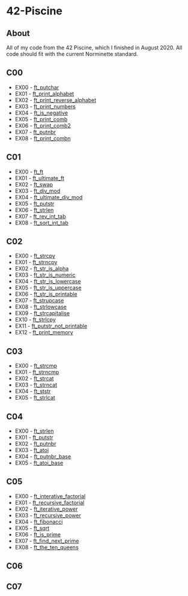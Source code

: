 # 42-Piscine

## About

All of my code from the 42 Piscine, which I finished in August 2020. All code should fit with the current Norminette standard.

## C00
- EX00 - [ft_putchar](https://github.com/hopelucas/42-Piscine/tree/main/Projects%20(C00%20-%20C07)/C00/ex00)
- EX01 - [ft_print_alphabet](https://github.com/hopelucas/42-Piscine/tree/main/Projects%20(C00%20-%20C07)/C00/ex01)
- EX02 - [ft_print_reverse_alphabet](https://github.com/hopelucas/42-Piscine/tree/main/Projects%20(C00%20-%20C07)/C00/ex02)
- EX03 - [ft_print_numbers](https://github.com/hopelucas/42-Piscine/tree/main/Projects%20(C00%20-%20C07)/C00/ex03)
- EX04 - [ft_is_negative](https://github.com/hopelucas/42-Piscine/tree/main/Projects%20(C00%20-%20C07)/C00/ex04)
- EX05 - [ft_print_comb](https://github.com/hopelucas/42-Piscine/tree/main/Projects%20(C00%20-%20C07)/C00/ex05)
- EX06 - [ft_print_comb2](https://github.com/hopelucas/42-Piscine/tree/main/Projects%20(C00%20-%20C07)/C00/ex06)
- EX07 - [ft_putnbr](https://github.com/hopelucas/42-Piscine/tree/main/Projects%20(C00%20-%20C07)/C00/ex07)
- EX08 - [ft_print_combn](https://github.com/hopelucas/42-Piscine/tree/main/Projects%20(C00%20-%20C07)/C00/ex08)

## C01

- EX00 - [ft_ft](https://github.com/hopelucas/42-Piscine/tree/main/Projects%20(C00%20-%20C07)/C01/ex00)
- EX01 - [ft_ultimate_ft](https://github.com/hopelucas/42-Piscine/tree/main/Projects%20(C00%20-%20C07)/C01/ex01)
- EX02 - [ft_swap](https://github.com/hopelucas/42-Piscine/tree/main/Projects%20(C00%20-%20C01)/C01/ex02)
- EX03 - [ft_div_mod](https://github.com/hopelucas/42-Piscine/tree/main/Projects%20(C00%20-%20C07)/C01/ex03)
- EX04 - [ft_ultimate_div_mod](https://github.com/hopelucas/42-Piscine/tree/main/Projects%20(C00%20-%20C07)/C01/ex04)
- EX05 - [ft_putstr](https://github.com/hopelucas/42-Piscine/tree/main/Projects%20(C00%20-%20C07)/C01/ex05)
- EX06 - [ft_strlen](https://github.com/hopelucas/42-Piscine/tree/main/Projects%20(C00%20-%20C07)/C01/ex06)
- EX07 - [ft_rev_int_tab](https://github.com/hopelucas/42-Piscine/tree/main/Projects%20(C00%20-%20C07)/C01/ex07)
- EX08 - [ft_sort_int_tab](https://github.com/hopelucas/42-Piscine/tree/main/Projects%20(C00%20-%20C07)/C01/ex08)

## C02

- EX00 - [ft_strcpy](https://github.com/hopelucas/42-Piscine/tree/main/Projects%20(C00%20-%20C07)/C02/ex00)
- EX01 - [ft_strncpy](https://github.com/hopelucas/42-Piscine/tree/main/Projects%20(C00%20-%20C07)/C02/ex01)
- EX02 - [ft_str_is_alpha](https://github.com/hopelucas/42-Piscine/tree/main/Projects%20(C00%20-%20C01)/C02/ex02)
- EX03 - [ft_str_is_numeric](https://github.com/hopelucas/42-Piscine/tree/main/Projects%20(C00%20-%20C07)/C02/ex03)
- EX04 - [ft_str_is_lowercase](https://github.com/hopelucas/42-Piscine/tree/main/Projects%20(C00%20-%20C07)/C02/ex04)
- EX05 - [ft_str_is_uppercase](https://github.com/hopelucas/42-Piscine/tree/main/Projects%20(C00%20-%20C07)/C02/ex05)
- EX06 - [ft_str_is_printable](https://github.com/hopelucas/42-Piscine/tree/main/Projects%20(C00%20-%20C07)/C02/ex06)
- EX07 - [ft_strupcase](https://github.com/hopelucas/42-Piscine/tree/main/Projects%20(C00%20-%20C07)/C02/ex07)
- EX08 - [ft_strlowcase](https://github.com/hopelucas/42-Piscine/tree/main/Projects%20(C00%20-%20C07)/C02/ex08)
- EX09 - [ft_strcapitalise](https://github.com/hopelucas/42-Piscine/tree/main/Projects%20(C00%20-%20C07)/C02/ex09)
- EX10 - [ft_strlcpy](https://github.com/hopelucas/42-Piscine/tree/main/Projects%20(C00%20-%20C07)/C02/ex10)
- EX11 - [ft_putstr_not_printable](https://github.com/hopelucas/42-Piscine/tree/main/Projects%20(C00%20-%20C07)/C02/ex11)
- EX12 - [ft_print_memory](https://github.com/hopelucas/42-Piscine/tree/main/Projects%20(C00%20-%20C07)/C02/ex12)

## C03
- EX00 - [ft_strcmp](https://github.com/hopelucas/42-Piscine/tree/main/Projects%20(C00%20-%20C07)/C03/ex00)
- EX01 - [ft_strncmp](https://github.com/hopelucas/42-Piscine/tree/main/Projects%20(C00%20-%20C07)/C03/ex01)
- EX02 - [ft_strcat](https://github.com/hopelucas/42-Piscine/tree/main/Projects%20(C00%20-%20C01)/C03/ex02)
- EX03 - [ft_strncat](https://github.com/hopelucas/42-Piscine/tree/main/Projects%20(C00%20-%20C07)/C03/ex03)
- EX04 - [ft_ststr](https://github.com/hopelucas/42-Piscine/tree/main/Projects%20(C00%20-%20C07)/C03/ex04)
- EX05 - [ft_strlcat](https://github.com/hopelucas/42-Piscine/tree/main/Projects%20(C00%20-%20C07)/C03/ex05)

## C04
- EX00 - [ft_strlen](https://github.com/hopelucas/42-Piscine/tree/main/Projects%20(C00%20-%20C07)/C04/ex00)
- EX01 - [ft_putstr](https://github.com/hopelucas/42-Piscine/tree/main/Projects%20(C00%20-%20C07)/C04/ex01)
- EX02 - [ft_putnbr](https://github.com/hopelucas/42-Piscine/tree/main/Projects%20(C00%20-%20C01)/C04/ex02)
- EX03 - [ft_atoi](https://github.com/hopelucas/42-Piscine/tree/main/Projects%20(C00%20-%20C07)/C04/ex03)
- EX04 - [ft_putnbr_base](https://github.com/hopelucas/42-Piscine/tree/main/Projects%20(C00%20-%20C07)/C04/ex04)
- EX05 - [ft_atoi_base](https://github.com/hopelucas/42-Piscine/tree/main/Projects%20(C00%20-%20C07)/C04/ex05)
## C05

- EX00 - [ft_interative_factorial](https://github.com/hopelucas/42-Piscine/tree/main/Projects%20(C00%20-%20C07)/C05/ex00)
- EX01 - [ft_recursive_factorial](https://github.com/hopelucas/42-Piscine/tree/main/Projects%20(C00%20-%20C07)/C05/ex01)
- EX02 - [ft_iterative_power](https://github.com/hopelucas/42-Piscine/tree/main/Projects%20(C00%20-%20C01)/C05/ex02)
- EX03 - [ft_recursive_power](https://github.com/hopelucas/42-Piscine/tree/main/Projects%20(C00%20-%20C07)/C05/ex03)
- EX04 - [ft_fibonacci](https://github.com/hopelucas/42-Piscine/tree/main/Projects%20(C00%20-%20C07)/C05/ex04)
- EX05 - [ft_sqrt](https://github.com/hopelucas/42-Piscine/tree/main/Projects%20(C00%20-%20C07)/C05/ex05)
- EX06 - [ft_is_prime](https://github.com/hopelucas/42-Piscine/tree/main/Projects%20(C00%20-%20C07)/C05/ex06)
- EX07 - [ft_find_next_prime](https://github.com/hopelucas/42-Piscine/tree/main/Projects%20(C00%20-%20C07)/C05/ex07)
- EX08 - [ft_the_ten_queens](https://github.com/hopelucas/42-Piscine/tree/main/Projects%20(C00%20-%20C07)/C05/ex08)
## C06

## C07



